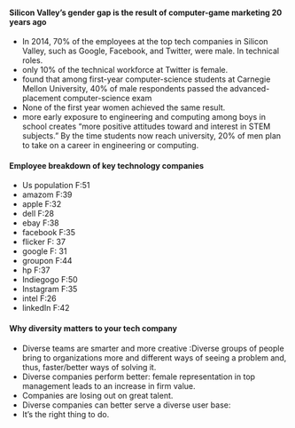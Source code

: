 #### Silicon Valley’s gender gap is the result of computer-game marketing 20 years ago
* In 2014, 70% of the employees at the top tech companies in Silicon Valley, such as Google, Facebook, and Twitter, were male. In technical roles.
* only 10% of the technical workforce at Twitter is female.
* found that among first-year computer-science students at Carnegie Mellon University, 40% of male respondents passed the advanced-placement computer-science exam
* None of the first year women achieved the same result.
* more early exposure to engineering and computing among boys in school creates “more positive attitudes toward and interest in STEM subjects.” By the time students now reach university, 20% of men plan to take on a career in engineering or computing. 
#### Employee breakdown of key technology companies
* Us population F:51
* amazom F:39
* apple F:32
* dell F:28
* ebay F:38
* facebook F:35
* flicker F: 37
* google F: 31
* groupon F:44
* hp F:37
* Indiegogo F:50
* Instagram F:35
* intel F:26
* linkedIn F:42
#### Why diversity matters to your tech company
* Diverse teams are smarter and more creative :Diverse groups of people bring to organizations more and different ways of seeing a problem and, thus, faster/better ways of solving it.
* Diverse companies perform better: female representation in top management leads to an increase in firm value.
* Companies are losing out on great talent.
* Diverse companies can better serve a diverse user base:
* It’s the right thing to do.
